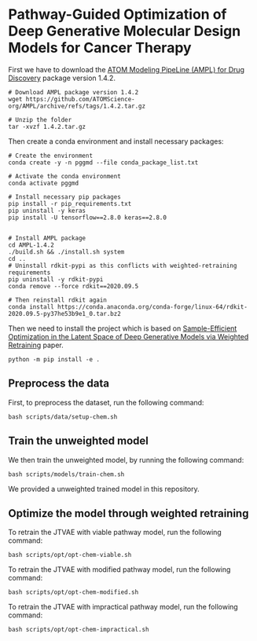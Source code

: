 # Pathway-Guided Optimization of Deep Generative Molecular Design Models for Cancer Therapy

First we have to download the [ATOM Modeling PipeLine (AMPL) for Drug Discovery](https://github.com/ATOMScience-org/AMPL) package version 1.4.2.
```
# Download AMPL package version 1.4.2
wget https://github.com/ATOMScience-org/AMPL/archive/refs/tags/1.4.2.tar.gz

# Unzip the folder
tar -xvzf 1.4.2.tar.gz
```

Then create a conda environment and install necessary packages:
```
# Create the environment
conda create -y -n pggmd --file conda_package_list.txt

# Activate the conda environment
conda activate pggmd

# Install necessary pip packages
pip install -r pip_requirements.txt
pip uninstall -y keras
pip install -U tensorflow==2.8.0 keras==2.8.0


# Install AMPL package
cd AMPL-1.4.2
./build.sh && ./install.sh system
cd ..
# Uninstall rdkit-pypi as this conflicts with weighted-retraining requirements
pip uninstall -y rdkit-pypi
conda remove --force rdkit==2020.09.5

# Then reinstall rdkit again
conda install https://conda.anaconda.org/conda-forge/linux-64/rdkit-2020.09.5-py37he53b9e1_0.tar.bz2
```

Then we need to install the project which is based on [Sample-Efficient Optimization in the Latent Space of Deep Generative Models via Weighted Retraining](https://github.com/cambridge-mlg/weighted-retraining) paper.
```
python -m pip install -e .
```

## Preprocess the data

First, to preprocess the dataset, run the following command: 
```
bash scripts/data/setup-chem.sh
```

## Train the unweighted model

We then train the unweighted model, by running the following command:
```
bash scripts/models/train-chem.sh
```
We provided a unweighted trained model in this repository. 

## Optimize the model through weighted retraining

To retrain the JTVAE with viable pathway model, run the following command:
```
bash scripts/opt/opt-chem-viable.sh
```

To retrain the JTVAE with modified pathway model, run the following command:
```
bash scripts/opt/opt-chem-modified.sh
```

To retrain the JTVAE with impractical pathway model, run the following command:
```
bash scripts/opt/opt-chem-impractical.sh
```